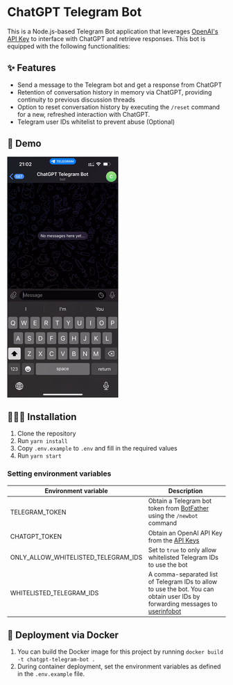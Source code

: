 # ChatGPT Telegram Bot

This is a Node.js-based Telegram Bot application that leverages [OpenAI's API Key](https://platform.openai.com/account/api-keys) to interface with ChatGPT and retrieve responses. This bot is equipped with the following functionalities:


## ✨ Features
- Send a message to the Telegram bot and get a response from ChatGPT
- Retention of conversation history in memory via ChatGPT, providing continuity to previous discussion threads
- Option to reset conversation history by executing the `/reset` command for a new, refreshed interaction with ChatGPT.
- Telegram user IDs whitelist to prevent abuse (Optional)

## 👀 Demo
![demo](./demo.gif)

## 🧑🏻‍💻 Installation

1. Clone the repository
2. Run `yarn install`
3. Copy `.env.example` to `.env` and fill in the required values
4. Run `yarn start`

### Setting environment variables
| Environment variable  | Description |
| ------------- | ------------- |
| TELEGRAM_TOKEN  | Obtain a Telegram bot token from [BotFather](https://t.me/BotFather) using the `/newbot` command  |
| CHATGPT_TOKEN  | Obtain an OpenAI API Key from the [API Keys](https://platform.openai.com/account/api-keys) |
| ONLY_ALLOW_WHITELISTED_TELEGRAM_IDS | Set to `true` to only allow whitelisted Telegram IDs to use the bot |
| WHITELISTED_TELEGRAM_IDS | A comma-separated list of Telegram IDs to allow to use the bot. You can obtain user IDs by forwarding messages to [userinfobot](https://t.me/userinfobot) |

## 🐳 Deployment via Docker

1. You can build the Docker image for this project by running `docker build -t chatgpt-telegram-bot .`
2. During container deployment, set the environment variables as defined in the `.env.example` file.
